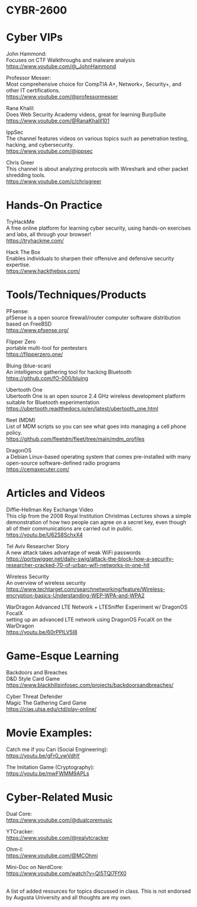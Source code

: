 # CYBR-2600

# Cyber VIPs 
John Hammond: <br />
Focuses on CTF Walkthroughs and malware analysis <br />
https://www.youtube.com/@_JohnHammond

Professor Messer: <br />
Most comprehensive choice for CompTIA A+, Network+, Security+, and other IT certifications. <br />
https://www.youtube.com/@professormesser

Rana Khalil: <br />
Does Web Security Academy videos, great for learning BurpSuite <br />
https://www.youtube.com/@RanaKhalil101

IppSec <br />
The channel features videos on various topics such as penetration testing, hacking, and cybersecurity. <br />
https://www.youtube.com/@ippsec

Chris Greer <br />
This channel is about analyzing protocols with Wireshark and other packet shredding tools. <br />
https://www.youtube.com/c/chrisgreer


# Hands-On Practice
TryHackMe <br />
A free online platform for learning cyber security, using hands-on exercises and labs, all through your browser! <br />
https://tryhackme.com/

Hack The Box <br />
Enables individuals to sharpen their offensive and defensive security expertise. <br />
https://www.hackthebox.com/


# Tools/Techniques/Products
PFsense: <br />
pfSense is a open source firewall/router computer software distribution based on FreeBSD <br />
https://www.pfsense.org/

Flipper Zero <br />
portable multi-tool for pentesters <br />
https://flipperzero.one/

Bluing (blue-scan) <br />
An intelligence gathering tool for hacking Bluetooth <br />
https://github.com/fO-000/bluing <br />

Ubertooth One <br />
Ubertooth One is an open source 2.4 GHz wireless development platform suitable for Bluetooth experimentation <br />
https://ubertooth.readthedocs.io/en/latest/ubertooth_one.html <br />

fleet (MDM) <br />
List of MDM scripts so you can see what goes into managing a cell phone policy. <br />
https://github.com/fleetdm/fleet/tree/main/mdm_profiles

DragonOS <br />
a Debian Linux-based operating system that comes pre-installed with many open-source software-defined radio programs <br />
https://cemaxecuter.com/

# Articles and Videos
Diffie–Hellman Key Exchange Video <br />
This clip from the 2008 Royal Institution Christmas Lectures shows a simple demonstration of how two people can agree on a secret key, even though all of their communications are carried out in public. <br />
https://youtu.be/U62S8SchxX4

Tel Aviv Researcher Story <br />
A new attack takes advantage of weak WiFi passwords <br />
https://portswigger.net/daily-swig/attack-the-block-how-a-security-researcher-cracked-70-of-urban-wifi-networks-in-one-hit <br />

Wireless Security <br />
An overview of wireless security <br />
https://www.techtarget.com/searchnetworking/feature/Wireless-encryption-basics-Understanding-WEP-WPA-and-WPA2

WarDragon Advanced LTE Network + LTESniffer Experiment w/ DragonOS FocalX <br />
setting up an advanced LTE network using DragonOS FocalX on the WarDragon <br />
https://youtu.be/60rPPlLV5I8

# Game-Esque Learning

Backdoors and Breaches <br />
D&D Style Card Game <br />
https://www.blackhillsinfosec.com/projects/backdoorsandbreaches/

Cyber Threat Defender <br />
Magic The Gathering Card Game <br />
https://cias.utsa.edu/ctd/play-online/

# Movie Examples:
Catch me if you Can (Social Engineering): <br />
https://youtu.be/gFr0_ywVdhY

The Imitation Game (Cryptography): <br />
https://youtu.be/mwFWMM9APLs

# Cyber-Related Music
Dual Core: <br />
https://www.youtube.com/@dualcoremusic

YTCracker: <br />
https://www.youtube.com/@realytcracker

Ohm-I: <br />
https://www.youtube.com/@MCOhmi

Mini-Doc on NerdCore: <br />
https://www.youtube.com/watch?v=QI5TQl7FfX0

<br />
A list of added resources for topics discussed in class.
This is not endorsed by Augusta University and all thoughts are my own.

